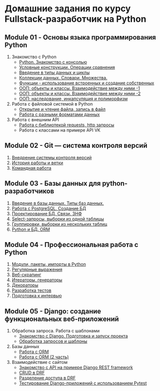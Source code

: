 Домашние задания по курсу Fullstack-разработчик на Python
=========================================================

Module 01 - Основы языка программирования Python
------------------------------------------------
1. Знакомство с Python
    + [Python. Знакомство с консолью](Module01-Basic_Python/01-Intro/README.md)
    + [Условные конструкции. Операции сравнения](Module01-Basic_Python/02-If-else)
    + [Введение в типы данных и циклы](Module01-Basic_Python/03-ForWhile)
    + [Коллекции данных. Словари. Множества.](Module01-Basic_Python/04-List_Dictionary_Set)
    + [Функции - использование встроенных и создание собственных](Module01-Basic_Python/05-Functions)
    + [ООП: объекты и классы. Взаимодействие между ними -1](Module01-Basic_Python/06-OOP-1)
    + [ООП: объекты и классы. Взаимодействие между ними -2](Module01-Basic_Python/06-OOP-2)
    + [ООП: наследование, инкапсуляция и полиморфизм](Module01-Basic_Python/06-OOP_polimorfism)
2. Работа с файловой системой в Python
    + [Открытие и чтение файла, запись в файл](Module01-Basic_Python/07-Files)
    + [Работа с разными форматами данных](Module01-Basic_Python/08-Files_JSON_XML)
3. Работа с внешним API
    + [Работа с библиотекой requests, http запросы](Module01-Basic_Python/09-requests)
    + Работа с классами на примере API VK


Module 02 - Git — система контроля версий
-----------------------------------------
1. [Внедрение системы контроля версий](Module02-Git/01-Intro)
2. [История работы и ветки](Module02-Git/02-History_and_Branch)
3. [Командная работа](Module02-Git/03-Team_work)

Module 03 - Базы данных для python-разработчиков
------------------------------------------------

1. [Введение в базы данных. Типы баз данных.]()
2. [Работа с PostgreSQL. Создание БД]()
3. [Проектирование БД. Связи. 3НФ]()
4. [Select-запросы, выборки из одной таблицы]()
5. [Группировки, выборки из нескольких таблиц]()
6. [Python и БД. ORM]()

Module 04 - Профессиональная работа с Python
--------------------------------------------
1. [Модули, пакеты, импорты в Python](Module04-Pro_Python/01-Module_package)
2. [Регулярные выражения](Module04-Pro_Python/02-RegEx)
3. [Веб-скрапинг](Module04-Pro_Python/03_web_scrapping)
4. [Итераторы, генераторы](Module04-Pro_Python/04-Iterators_generators)
5. [Декораторы](Module04-Pro_Python/05-Decorators)
6. [Разработка тестов](Module04-Pro_Python/06-Test)
7. [Подготовка к интервью](Module04-Pro_Python/07-Interview)

Module 05 - Django: создание функциональных веб-приложений
----------------------------------------------------------
1. Обработка запроса. Работа с шаблонами
    + [Знакомство с Django. Подготовка и запуск проекта](Module05-Django/01-Templates_Requests/01-Run/)
    + [Обработка запросов и шаблоны](Module05-Django/01-Templates_Requests/02-template)
2. Базы данных
    + [Работа с ORM](Module05-Django/02-ORM/Task_1)
    + [Работа с ORM (2 часть)](Module05-Django/02-ORM/Task_2)
3. Взаимодействие с сайтом<br>
    + [Знакомство с API на примере Django REST framework](Module05-Django/03-API/01-Django_REST)
    + [CRUD в DRF](Module05-Django/03-API/02-CRUD)
    + [Разделение доступа в DRF](Module05-Django/03-API/03-DRF)
    + [Тестирование Django-приложений с использованием Pytest](Module05-Django/03-API/04-Test)
